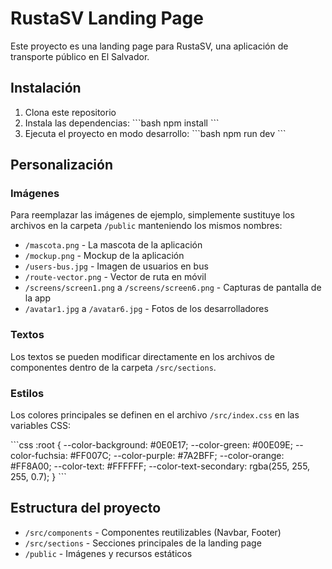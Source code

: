 # RustaSV Landing Page

Este proyecto es una landing page para RustaSV, una aplicación de transporte público en El Salvador.

## Instalación

1. Clona este repositorio
2. Instala las dependencias:
   \`\`\`bash
   npm install
   \`\`\`
3. Ejecuta el proyecto en modo desarrollo:
   \`\`\`bash
   npm run dev
   \`\`\`

## Personalización

### Imágenes

Para reemplazar las imágenes de ejemplo, simplemente sustituye los archivos en la carpeta `/public` manteniendo los mismos nombres:

- `/mascota.png` - La mascota de la aplicación
- `/mockup.png` - Mockup de la aplicación
- `/users-bus.jpg` - Imagen de usuarios en bus
- `/route-vector.png` - Vector de ruta en móvil
- `/screens/screen1.png` a `/screens/screen6.png` - Capturas de pantalla de la app
- `/avatar1.jpg` a `/avatar6.jpg` - Fotos de los desarrolladores

### Textos

Los textos se pueden modificar directamente en los archivos de componentes dentro de la carpeta `/src/sections`.

### Estilos

Los colores principales se definen en el archivo `/src/index.css` en las variables CSS:

\`\`\`css
:root {
--color-background: #0E0E17;
--color-green: #00E09E;
--color-fuchsia: #FF007C;
--color-purple: #7A2BFF;
--color-orange: #FF8A00;
--color-text: #FFFFFF;
--color-text-secondary: rgba(255, 255, 255, 0.7);
}
\`\`\`

## Estructura del proyecto

- `/src/components` - Componentes reutilizables (Navbar, Footer)
- `/src/sections` - Secciones principales de la landing page
- `/public` - Imágenes y recursos estáticos
